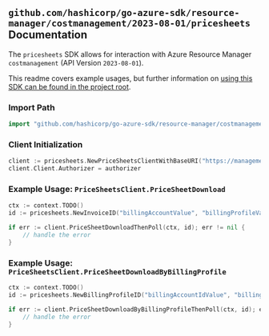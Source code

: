 
## `github.com/hashicorp/go-azure-sdk/resource-manager/costmanagement/2023-08-01/pricesheets` Documentation

The `pricesheets` SDK allows for interaction with Azure Resource Manager `costmanagement` (API Version `2023-08-01`).

This readme covers example usages, but further information on [using this SDK can be found in the project root](https://github.com/hashicorp/go-azure-sdk/tree/main/docs).

### Import Path

```go
import "github.com/hashicorp/go-azure-sdk/resource-manager/costmanagement/2023-08-01/pricesheets"
```


### Client Initialization

```go
client := pricesheets.NewPriceSheetsClientWithBaseURI("https://management.azure.com")
client.Client.Authorizer = authorizer
```


### Example Usage: `PriceSheetsClient.PriceSheetDownload`

```go
ctx := context.TODO()
id := pricesheets.NewInvoiceID("billingAccountValue", "billingProfileValue", "invoiceValue")

if err := client.PriceSheetDownloadThenPoll(ctx, id); err != nil {
	// handle the error
}
```


### Example Usage: `PriceSheetsClient.PriceSheetDownloadByBillingProfile`

```go
ctx := context.TODO()
id := pricesheets.NewBillingProfileID("billingAccountIdValue", "billingProfileIdValue")

if err := client.PriceSheetDownloadByBillingProfileThenPoll(ctx, id); err != nil {
	// handle the error
}
```
